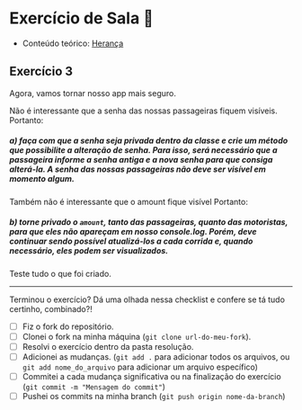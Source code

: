 # Exercício de Sala 🏫  

- Conteúdo teórico: 
[Herança](https://github.com/reprograma/on21-imersao-js-S6-Prototype-2#modificadores-de-acesso)

## Exercício 3

Agora, vamos tornar nosso app mais seguro.

Não é interessante que a senha das nossas passageiras fiquem visíveis. Portanto:

##### a) faça com que a senha seja privada dentro da classe e crie um método que possibilite a alteração de senha. Para isso, será necessário que a passageira informe a senha antiga e a nova senha para que consiga alterá-la. A senha das nossas passageiras não deve ser visível em momento algum.

Também não é interessante que o amount fique visível Portanto:
##### b) torne privado o `amount`, tanto das passageiras, quanto das motoristas, para que eles não apareçam em nosso console.log. Porém, deve continuar sendo possível atualizá-los a cada corrida e, quando necessário, eles podem ser visualizados.

Teste tudo o que foi criado.

---

Terminou o exercício? Dá uma olhada nessa checklist e confere se tá tudo certinho, combinado?!

- [ ] Fiz o fork do repositório.
- [ ] Clonei o fork na minha máquina (`git clone url-do-meu-fork`).
- [ ] Resolvi o exercício dentro da pasta resolução.
- [ ] Adicionei as mudanças. (`git add .` para adicionar todos os arquivos, ou `git add nome_do_arquivo` para adicionar um arquivo específico)
- [ ] Commitei a cada mudança significativa ou na finalização do exercício (`git commit -m "Mensagem do commit"`)
- [ ] Pushei os commits na minha branch (`git push origin nome-da-branch`)
